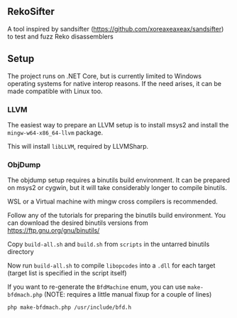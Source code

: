 ## RekoSifter
A tool inspired by sandsifter (https://github.com/xoreaxeaxeax/sandsifter) to test and fuzz Reko disassemblers

## Setup
The project runs on .NET Core, but is currently limited to Windows operating systems for native interop reasons.
If the need arises, it can be made compatible with Linux too.

### LLVM
The easiest way to prepare an LLVM setup is to install msys2 and install the `mingw-w64-x86_64-llvm` package.

This will install `libLLVM`, required by LLVMSharp.

### ObjDump
The objdump setup requires a binutils build environment. It can be prepared on msys2 or cygwin,
but it will take considerably longer to compile binutils.

WSL or a Virtual machine with mingw cross compilers is recommended.

Follow any of the tutorials for preparing the binutils build environment. You can download the desired binutils versions from https://ftp.gnu.org/gnu/binutils/

Copy `build-all.sh` and `build.sh` from `scripts` in the untarred binutils directory

Now run `build-all.sh` to compile `libopcodes` into a `.dll` for each target (target list is specified in the script itself)

If you want to re-generate the `BfdMachine` enum, you can use `make-bfdmach.php` (NOTE: requires a little manual fixup for a couple of lines)

```php make-bfdmach.php /usr/include/bfd.h```
